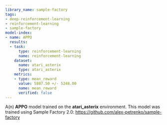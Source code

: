 ```yaml
---
library_name: sample-factory
tags:
- deep-reinforcement-learning
- reinforcement-learning
- sample-factory
model-index:
- name: APPO
  results:
  - task:
      type: reinforcement-learning
      name: reinforcement-learning
    dataset:
      name: atari_asterix
      type: atari_asterix
    metrics:
    - type: mean_reward
      value: 5887.50 +/- 5248.00
      name: mean_reward
      verified: false
---
```


A(n) **APPO** model trained on the **atari_asterix** environment.
This model was trained using Sample Factory 2.0: https://github.com/alex-petrenko/sample-factory
    